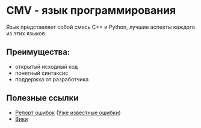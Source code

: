 # CMV - язык программирования
Язык представляет собой смесь C++ и Python, лучшие аспекты каждого из этих языков


## Преимущества: 
- открытый исходный код
- понятный синтаксис
- поддержка от разработчика


## Полезные ссылки
- [Репорт ошибок](https://github.com/ItzIsonn/CMV/issues) ([Уже известные ошибки](https://github.com/ItzIsonn/CMV/wiki/Известные-ошибки))
- [Вики](https://github.com/ItzIsonn/CMV/wiki)
